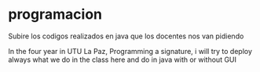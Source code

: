 # programacion
Subire los codigos realizados en java que los docentes nos van pidiendo


In the four year in UTU La Paz, Programming a signature, i will try to deploy always what we do in the class here and do in java with or without GUI
